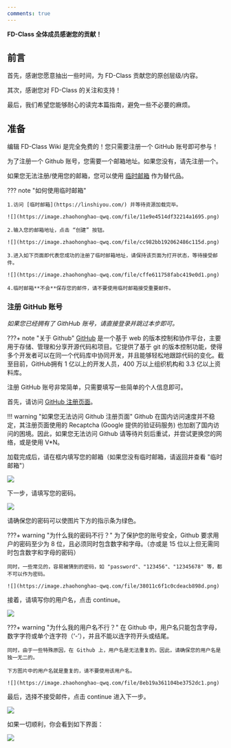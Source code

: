 ```yaml
---
comments: true
---
```


**FD-Class 全体成员感谢您的贡献！**

## 前言

首先，感谢您愿意抽出一些时间，为 FD-Class 贡献您的原创层级/内容。

其次，感谢您对 FD-Class 的关注和支持！

最后，我们希望您能够耐心的读完本篇指南，避免一些不必要的麻烦。

## 准备

编辑 FD-Class Wiki 是完全免费的！您只需要注册一个 GitHub 账号即可参与！

为了注册一个 Github 账号，您需要一个邮箱地址。如果您没有，请先注册一个。

如果您无法注册/使用您的邮箱，您可以使用 [临时邮箱](https://linshiyou.com/) 作为替代品。

??? note "如何使用临时邮箱"

    1.访问 [临时邮箱](https://linshiyou.com/) 并等待资源加载完毕。

    ![](https://image.zhaohonghao-qwq.com/file/11e9e4514df32214a1695.png)

    2.输入您的邮箱地址，点击 “创建” 按钮。

    ![](https://image.zhaohonghao-qwq.com/file/cc982bb192062486c115d.png)

    3.进入如下页面即代表您成功的注册了临时邮箱地址，请保持该页面为打开状态，等待接受邮件。

    ![](https://image.zhaohonghao-qwq.com/file/cffe611758fabc419e0d1.png)

    4.临时邮箱**不会**保存您的邮件，请不要使用临时邮箱接受重要邮件。

### 注册 GitHub 账号

*如果您已经拥有了 GithHub 账号，请直接登录并跳过本步即可。*

???+ note "关于 Github"
    [GitHub](https://github.com/) 是一个基于 web 的版本控制和协作平台，主要用于存储、管理和分享开源代码和项目。它提供了基于 git 的版本控制功能，使得多个开发者可以在同一个代码库中协同开发，并且能够轻松地跟踪代码的变化。截至目前，GitHub拥有 1 亿以上的开发人员，400 万以上组织机构和 3.3 亿以上资料库。

注册 GitHub 账号非常简单，只需要填写一些简单的个人信息即可。

首先，请访问 [GitHub 注册页面](https://github.com/signup)。

!!! warning "如果您无法访问 Github 注册页面"
    Github 在国内访问速度并不稳定，其注册页面使用的 Recaptcha (Google 提供的验证码服务) 也加剧了国内访问的困境。因此，如果您无法访问 Github 请等待片刻后重试，并尝试更换您的网络，或是使用 V*N。

加载完成后，请在框内填写您的邮箱（如果您没有临时邮箱，请返回并查看 "临时邮箱"）

![](https://image.zhaohonghao-qwq.com/file/2cebe0fb5bb06933f636b.png)

下一步，请填写您的密码。

![](https://image.zhaohonghao-qwq.com/file/c23b8f28caa998c2834e5.png)

请确保您的密码可以使图片下方的指示条为绿色。

???+ warning "为什么我的密码不行？"
    为了保护您的账号安全，Github 要求用户的密码至少为 8 位，且必须同时包含数字和字母。（亦或是 15 位以上但无需同时包含数字和字母的密码）
    
    同时，一些常见的，容易被猜到的密码，如 "password"、"123456"、"12345678" 等，都不可以作为密码。

    ![](https://image.zhaohonghao-qwq.com/file/38011c6f1c0cdeacb898d.png)

接着，请填写你的用户名，点击 continue。

![](https://image.zhaohonghao-qwq.com/file/8de32aeb23eb58724d328.png)

???+ warning "为什么我的用户名不行？"
    在 Github 中，用户名只能包含字母，数字字符或单个连字符（‘-’），并且不能以连字符开头或结尾。

    同时，由于一些特殊原因，在 Github 上，用户名是无法重复的。因此，请确保您的用户名是独一无二的。

    下方图片中的用户名就是重复的，请不要使用该用户名。

    ![](https://image.zhaohonghao-qwq.com/file/8eb19a361104be3752dc1.png)

最后，选择不接受邮件，点击 continue 进入下一步。

![](https://image.zhaohonghao-qwq.com/file/c34945a146d405299400c.png)

如果一切顺利，你会看到如下界面：

![](https://image.zhaohonghao-qwq.com/file/05f24561b75a230b91697.png)